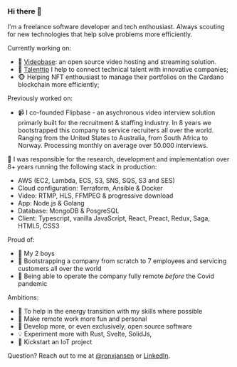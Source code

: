 ### Hi there 👋

I'm a freelance software developer and tech enthousiast. Always scouting for new technologies that help solve problems more efficiently. 

Currently working on:
- :vhs: [Videobase](): an open source video hosting and streaming solution. 
- :star2: [Talenttip]() I help to connect technical talent with innovative companies;
- :monkey_face: Helping NFT enthousiast to manage their portfolios on the Cardano blockchain more efficiently;

Previously worked on:
- :video_camera: I co-founded Flipbase - an asychronous video interview solution primarly built for the recruitment & staffing industry. In 8 years we bootstrapped this company to service recruiters all over the world. Ranging from the United States to Australia, from South Africa to Norway. Processing monthly on average over 50.000 interviews. 


:rocket: I was responsible for the research, development and implementation over 8+ years running the following stack in production:
- AWS (EC2, Lambda, ECS, S3, SNS, SQS, S3 and SES)
- Cloud configuration: Terraform, Ansible & Docker
- Video: RTMP, HLS, FFMPEG & progressive download
- App: Node.js & Golang
- Database: MongoDB & PosgreSQL
- Client: Typescript, vanilla JavaScript, React, Preact, Redux, Saga, HTML5, CSS3

Proud of:
- :baby: My 2 boys
- :shoe: Bootstrapping a company from scratch to 7 employees and servicing customers all over the world
- :satellite: Being able to operate the company fully remote *before* the Covid pandemic

Ambitions:
- :seedling: To help in the energy transition with my skills where possible
- :beers: Make remote work more fun and personal
- :open_hands: Develop more, or even exclusively, open source software
- :bulb: Experiment more with Rust, Svelte, SolidJs, 
- :hammer: Kickstart an IoT project

Question?
Reach out to me at [@ronxjansen](https://twitter.com/ronxjansen) or [LinkedIn](https://www.linkedin.com/in/ronxjansen/).
